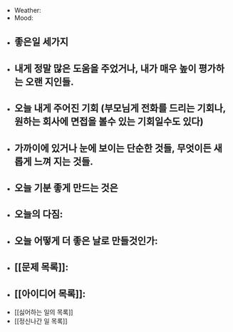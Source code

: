 - Weather:
- Mood:
- 좋은일 세가지
	- 
- 내게 정말 많은 도움을 주었거나, 내가 매우 높이 평가하는 오랜 지인들.
	- 
- 오늘 내게 주어진 기회 (부모님게 전화를 드리는 기회나, 원하는 회사에 면접을 볼수 있는 기회일수도 있다)
	- 
- 가까이에 있거나 눈에 보이는 단순한 것들, 무엇이든 새롭게 느껴 지는 것들.
	- 
- 오늘 기분 좋게 만드는 것은
	- 
- 오늘의 다짐:
	- 
- 오늘 어떻게 더 좋은 날로 만들것인가:
	- 
- [[문제 목록]]:
	- 
- [[아이디어 목록]]:
	- 
- [[싫어하는 일의 목록]]
- [[정신나간 일 목록]]


